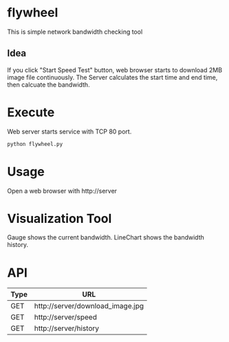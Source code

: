 # flywheel

This is simple network bandwidth checking tool

## Idea

If you click "Start Speed Test" button, web browser starts to download 2MB image file continuously.
The Server calculates the start time and end time, then calcuate the bandwidth.

# Execute

Web server starts service with TCP 80 port.

~~~bash
python flywheel.py
~~~

# Usage

Open a web browser with http://server

# Visualization Tool

Gauge shows the current bandwidth.
LineChart shows the bandwidth history.

# API

Type | URL
---- | ----
GET  | http://server/download_image.jpg
GET  | http://server/speed
GET  | http://server/history



